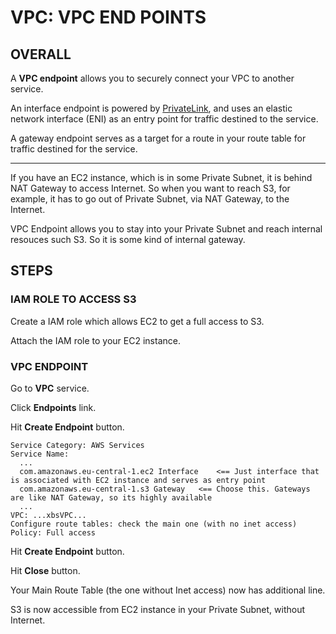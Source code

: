 # VPC: VPC END POINTS

## OVERALL

A **VPC endpoint** allows you to securely connect your VPC to another service.

An interface endpoint is powered by [PrivateLink](https://docs.aws.amazon.com/console/vpc/endpoints/privatelink), and uses an elastic network interface (ENI) as an entry point for traffic destined to the service.

A gateway endpoint serves as a target for a route in your route table for traffic destined for the service.

_____________

If you have an EC2 instance, which is in some Private Subnet, it is behind NAT Gateway to access Internet. So when you want to reach S3, for example, it has to go out of Private Subnet, via NAT Gateway, to the Internet.

VPC Endpoint allows you to stay into your Private Subnet and reach internal resouces such S3. So it is some kind of internal gateway.



## STEPS

### IAM ROLE TO ACCESS S3

Create a IAM role which allows EC2 to get a full access to S3.

Attach the IAM role to your EC2 instance.


### VPC ENDPOINT

Go to **VPC** service.

Click **Endpoints** link.

Hit **Create Endpoint** button.

```
Service Category: AWS Services
Service Name: 
  ...
  com.amazonaws.eu-central-1.ec2 Interface    <== Just interface that is associated with EC2 instance and serves as entry point           
  com.amazonaws.eu-central-1.s3 Gateway   <== Choose this. Gateways are like NAT Gateway, so its highly available
  ...
VPC: ...xbsVPC...
Configure route tables: check the main one (with no inet access)
Policy: Full access
```

Hit **Create Endpoint** button.

Hit **Close** button.


Your Main Route Table (the one without Inet access) now has additional line.

S3 is now accessible from EC2 instance in your Private Subnet, without Internet.




























